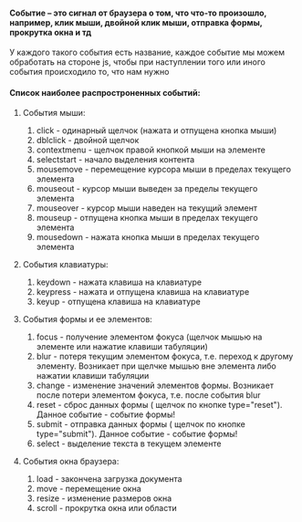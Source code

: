 #### Событие – это сигнал от браузера о том, что что-то произошло, например, клик мыши, двойной клик мыши, отправка формы, прокрутка окна и тд
У каждого такого события есть название, каждое событие мы можем обработать на стороне js,  чтобы при наступлении того или иного события происходило то, что нам нужно

#### Список наиболее распростроненных событий:
1. События мыши:
   1. click - одинарный щелчок (нажата и отпущена кнопка мыши)
   2. dblclick - двойной щелчок
   3. contextmenu - щелчок правой кнопкой мыши на элементе
   4. selectstart - начало выделения контента
   5. mousemove - перемещение курсора мыши в пределах текущего элемента
   6. mouseout - курсор мыши выведен за пределы текущего элемента
   7. mouseover - курсор мыши наведен на текущий элемент
   8. mouseup - отпущена кнопка мыши в пределах текущего элемента
   9. mousedown - нажата кнопка мыши в пределах текущего элемента

2. События клавиатуры:
   1. keydown - нажата клавиша на клавиатуре
   2. keypress - нажата и отпущена клавиша на клавиатуре
   3. keyup - отпущена клавиша на клавиатуре
   
3. События формы и ее элементов:
   1. focus - получение элементом фокуса (щелчок мышью на элементе или нажатие клавиши табуляции)
   2. blur - потеря текущим элементом фокуса, т.е. переход к другому элементу. Возникает при щелчке мышью вне элемента либо нажатии клавиши табуляции
   3. change - изменение значений элементов формы. Возникает после потери элементом фокуса, т.е. после события blur
   4. reset - сброс данных формы ( щелчок по кнопке type="reset"). Данное событие - событие формы!
   5. submit - отправка данных формы ( щелчок по кнопке type="submit"). Данное событие - событие формы!
   6. select - выделение текста в текущем элементе
   
4.  События окна браузера:
    1. load - закончена загрузка документа
    2. move - перемещение окна
    3. resize - изменение размеров окна
    4. scroll - прокрутка окна или области
   
   
